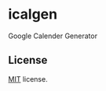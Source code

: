 # icalgen
Google Calender Generator



## License
[MIT](https://github.com/epicmaxco/vuestic-admin/blob/master/LICENSE) license.
